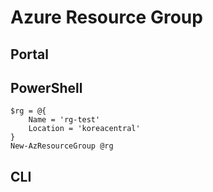 # Azure Resource Group

## Portal

## PowerShell
```
$rg = @{
    Name = 'rg-test'
    Location = 'koreacentral'
}
New-AzResourceGroup @rg
```

## CLI